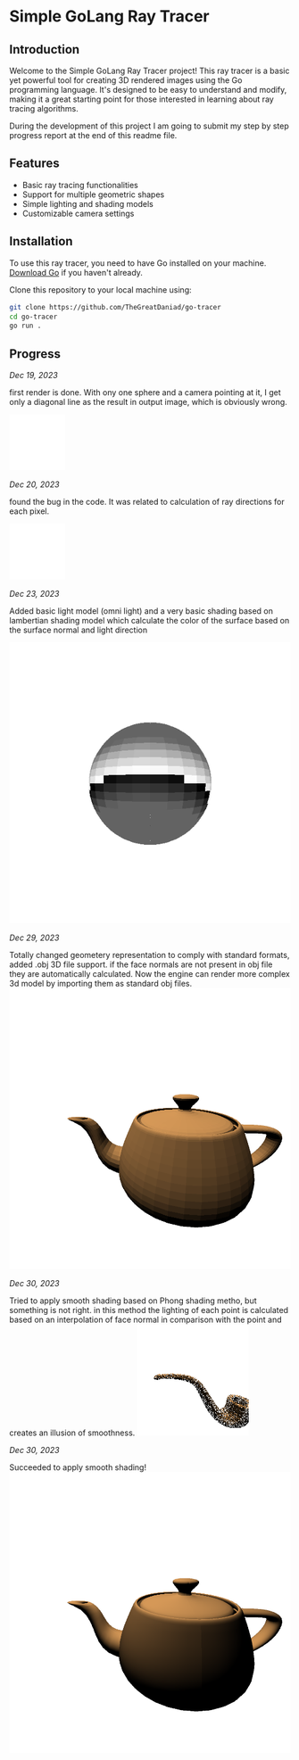 # Simple GoLang Ray Tracer

## Introduction

Welcome to the Simple GoLang Ray Tracer project! This ray tracer is a basic yet powerful tool for creating 3D rendered images using the Go programming language. It's designed to be easy to understand and modify, making it a great starting point for those interested in learning about ray tracing algorithms.

During the development of this project I am going to submit my step by step progress report at the end of this readme file.

## Features

- Basic ray tracing functionalities
- Support for multiple geometric shapes
- Simple lighting and shading models
- Customizable camera settings

## Installation

To use this ray tracer, you need to have Go installed on your machine. [Download Go](https://golang.org/dl/) if you haven't already.

Clone this repository to your local machine using:

```bash
git clone https://github.com/TheGreatDaniad/go-tracer
cd go-tracer
go run .
```

## Progress

_Dec 19, 2023_

first render is done. With ony one sphere and a camera pointing at it, I get only a diagonal line as the result in output image, which is obviously wrong.

![Alt text](./readme-images//1.png "Optional title")

_Dec 20, 2023_

found the bug in the code. It was related to calculation of ray directions for each pixel.

![Alt text](./readme-images//2.png "Optional title")

_Dec 23, 2023_

Added basic light model (omni light) and a very basic shading based on lambertian shading model
which calculate the color of the surface based on the surface normal and light direction

![Alt text](./readme-images//3.png "Optional title")

_Dec 29, 2023_

Totally changed geometery representation to comply with standard formats, added .obj 3D file support.
if the face normals are not present in obj file they are automatically calculated.
Now the engine can render more complex 3d model by importing them as standard obj files.
![Alt text](./readme-images//4.png "Optional title")

_Dec 30, 2023_

Tried to apply smooth shading based on Phong shading metho, but something is not right.
in this method the lighting of each point is calculated based on an interpolation of face normal in comparison with the point and creates an illusion of smoothness.
![Alt text](./readme-images//5.png "Optional title")

_Dec 30, 2023_

Succeeded to apply smooth shading!
![Alt text](./readme-images//6.png "Optional title")
